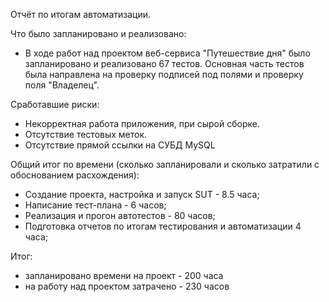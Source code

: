Отчёт по итогам автоматизации.

Что было запланировано и реализовано:
 - В ходе работ над проектом веб-сервиса "Путешествие дня" было запланировано и реализовано 67 тестов. Основная часть тестов была направлена на проверку подписей под полями и проверку поля "Владелец".

Сработавшие риски:
 - Некорректная работа приложения, при сырой сборке.
 - Отсутствие тестовых меток.
 - Отсутствие прямой ссылки на СУБД MySQL

Общий итог по времени (сколько запланировали и сколько затратили с обоснованием расхождения):
 - Создание проекта, настройка и запуск SUT - 8.5 часа;
 - Написание тест-плана - 6 часов;
 - Реализация и прогон автотестов - 80 часов;
 - Подготовка отчетов по итогам тестирования и автоматизации 4 часа;

Итог:
 - запланировано времени на проект - 200 часа
 - на работу над проектом затрачено - 230 часов


